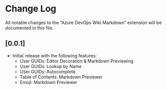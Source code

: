 # Change Log

All notable changes to the “Azure DevOps Wiki Markdown” extension will be documented in this file.

## [0.0.1]

- Initial release with the following features:
  - User GUIDs: Editor Decoration & Markdown Previewing
  - User GUIDs: Lookup by Name
  - User GUIDs: Autocomplete
  - Table of Contents: Markdown Previewer
  - Emoji: Markdown Previewer
